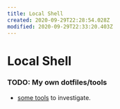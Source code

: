 ```yaml
---
title: Local Shell
created: 2020-09-29T22:28:54.028Z
modified: 2020-09-29T22:33:20.403Z
---
```


# Local Shell

### TODO: My own dotfiles/tools


- [some tools](https://everydayrails.com/2020/09/20/command-line-alternatives.html) to investigate.

